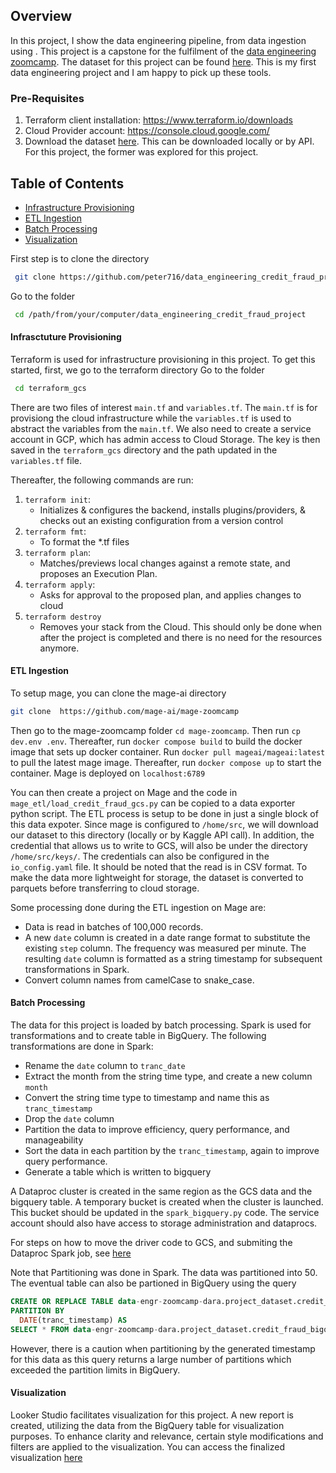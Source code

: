 ## Overview
In this project, I show the data engineering pipeline, from data ingestion using . This project is a capstone for the fulfilment of the [data engineering zoomcamp](https://github.com/DataTalksClub/data-engineering-zoomcamp.git). The dataset for this project can be found [here](https://www.kaggle.com/datasets/ealaxi/paysim1/data). This is my first data engineering project and I am happy to pick up these tools.
 
### Pre-Requisites
1. Terraform client installation: https://www.terraform.io/downloads
2. Cloud Provider account: https://console.cloud.google.com/
3. Download the dataset [here](https://www.kaggle.com/datasets/ealaxi/paysim1/data). This can be downloaded locally or by API. For this project, the former was explored for this project.
   
## Table of Contents
- [Infrastructure Provisioning](#infrastructure-provisioning)
- [ETL Ingestion](#etl-ingestion)
- [Batch Processing](#batch-processing)
- [Visualization](#visualization)


First step is to clone the directory
 ```bash
  git clone https://github.com/peter716/data_engineering_credit_fraud_project.git
```
Go to the folder
 ```bash
  cd /path/from/your/computer/data_engineering_credit_fraud_project
```

#### Infrasctuture Provisioning
Terraform is used for infrastructure provisioning in this project.
To get this started, first, we go to the terraform directory
Go to the folder
 ```bash
  cd terraform_gcs
```
There are two files of interest `main.tf` and `variables.tf`. The `main.tf` is for provisiong the cloud infrastructure while the `variables.tf` is used to abstract the variables from the `main.tf`. We also need to create a service account in GCP, which has admin access to Cloud Storage. The key is then saved in the `terraform_gcs` directory and the path updated in the `variables.tf` file.

Thereafter, the following commands are run:
1. `terraform init`: 
    * Initializes & configures the backend, installs plugins/providers, & checks out an existing configuration from a version control
2. `terraform fmt`: 
    * To format the *.tf files
3. `terraform plan`:
    * Matches/previews local changes against a remote state, and proposes an Execution Plan.
4. `terraform apply`: 
    * Asks for approval to the proposed plan, and applies changes to cloud
5. `terraform destroy`
    * Removes your stack from the Cloud. This should only be done when after the project is completed and there is no need 
    for the resources anymore. 

#### ETL Ingestion
To setup mage, you can clone the mage-ai directory 
```bash
git clone  https://github.com/mage-ai/mage-zoomcamp
```
Then go to the mage-zoomcamp folder `cd mage-zoomcamp`. 
Then run `cp dev.env .env`. 
Thereafter, run `docker compose build` to build the docker image that sets up docker container. 
Run `docker pull mageai/mageai:latest` to pull the latest mage image. 
Thereafter, run `docker compose up` to start the container. 
Mage is deployed on `localhost:6789`

You can then create a project on Mage and the code in `mage_etl/load_credit_fraud_gcs.py` can be copied to a data exporter python script. The ETL process is setup to be done in just a single block of this data expoter. Since mage is configured to `/home/src`, we will download our dataset to this directory (locally or by Kaggle API call). In addition, the credential that allows us to write to GCS, will also be under the directory `/home/src/keys/`. The credentials can also be configured in the `io_config.yaml` file.
It should be noted that the read is in CSV format. To make the data more lightweight for storage, the dataset is converted to parquets before transferring to cloud storage.

Some processing done during the ETL ingestion on Mage are:
- Data is read in batches of 100,000 records.
- A new `date` column is created in a date range format to substitute the existing `step` column. The frequency was measured per minute. The resulting `date` column is formatted as a string timestamp for subsequent transformations in Spark.
- Convert column names from camelCase to snake_case.

#### Batch Processing
The data for this project is loaded by batch processing. Spark is used for transformations and to create table in BigQuery.
The following transformations are done in Spark:
- Rename the `date` column to `tranc_date`
- Extract the month from the string time type, and create a new column `month`
- Convert the string time type to timestamp and name this as `tranc_timestamp`
- Drop the `date` column
- Partition the data to improve efficiency, query performance, and manageability 
- Sort the data in each partition by the `tranc_timestamp`, again to improve query performance.
- Generate a table which is written to bigquery

A Dataproc cluster is created in the same region as the GCS data and the bigquery table. A temporary bucket is created when the cluster is launched. This bucket should be updated in the `spark_bigquery.py` code. The service account should also have access to storage administration and dataprocs. 

For steps on how to move the driver code to GCS, and submiting the Dataproc Spark job, see [here](cloud.md)

Note that Partitioning was done in Spark. The data was partitioned into 50. The eventual table can also be partioned in BigQuery using the query 
```sql
CREATE OR REPLACE TABLE data-engr-zoomcamp-dara.project_dataset.credit_fraud_bigquery_table_partitoned
PARTITION BY
  DATE(tranc_timestamp) AS
SELECT * FROM data-engr-zoomcamp-dara.project_dataset.credit_fraud_bigquery_table;
```
However, there is a caution when partitioning by the generated timestamp for this data as this query returns a large number of partitions which exceeded the partition limits in BigQuery.

#### Visualization
Looker Studio facilitates visualization for this project. A new report is created, utilizing the data from the BigQuery table for visualization purposes. To enhance clarity and relevance, certain style modifications and filters are applied to the visualization. You can access the finalized visualization [here](https://lookerstudio.google.com/reporting/5da912e1-8240-4d4c-a25c-d5f0b7454233)


